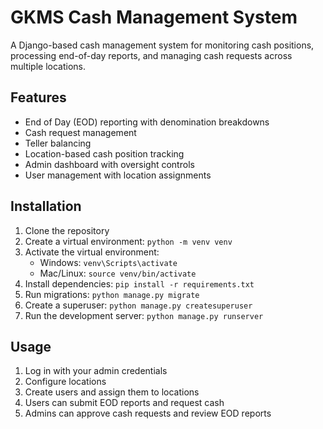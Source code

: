 # GKMS Cash Management System

A Django-based cash management system for monitoring cash positions, processing end-of-day reports, and managing cash requests across multiple locations.

## Features

- End of Day (EOD) reporting with denomination breakdowns
- Cash request management
- Teller balancing
- Location-based cash position tracking
- Admin dashboard with oversight controls
- User management with location assignments

## Installation

1. Clone the repository
2. Create a virtual environment: `python -m venv venv`
3. Activate the virtual environment: 
   - Windows: `venv\Scripts\activate`
   - Mac/Linux: `source venv/bin/activate`
4. Install dependencies: `pip install -r requirements.txt`
5. Run migrations: `python manage.py migrate`
6. Create a superuser: `python manage.py createsuperuser`
7. Run the development server: `python manage.py runserver`

## Usage

1. Log in with your admin credentials
2. Configure locations
3. Create users and assign them to locations
4. Users can submit EOD reports and request cash
5. Admins can approve cash requests and review EOD reports
